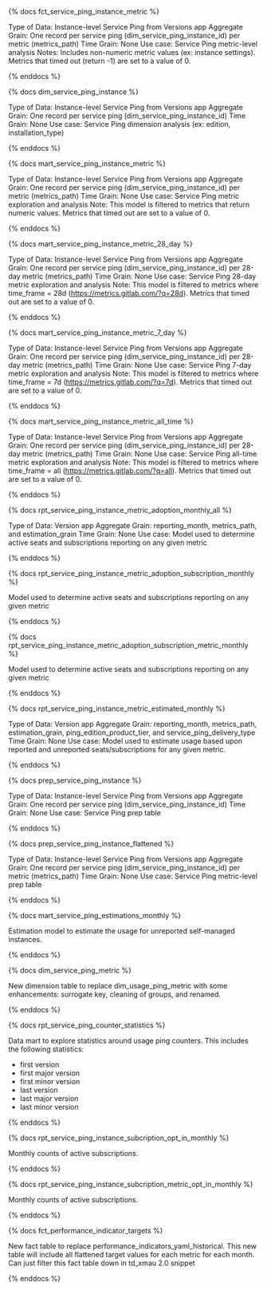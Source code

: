{% docs fct_service_ping_instance_metric %}

Type of Data: Instance-level Service Ping from Versions app
Aggregate Grain: One record per service ping (dim_service_ping_instance_id) per metric (metrics_path)
Time Grain: None
Use case: Service Ping metric-level analysis
Notes: Includes non-numeric metric values (ex: instance settings). Metrics that timed out (return -1) are set to a value of 0.

{% enddocs %}

{% docs dim_service_ping_instance %}

Type of Data: Instance-level Service Ping from Versions app
Aggregate Grain: One record per service ping (dim_service_ping_instance_id)
Time Grain: None
Use case: Service Ping dimension analysis (ex: edition, installation_type)

{% enddocs %}

{% docs mart_service_ping_instance_metric %}

Type of Data: Instance-level Service Ping from Versions app
Aggregate Grain: One record per service ping (dim_service_ping_instance_id) per metric (metrics_path)
Time Grain: None
Use case: Service Ping metric exploration and analysis
Note: This model is filtered to metrics that return numeric values. Metrics that timed out are set to a value of 0.

{% enddocs %}

{% docs mart_service_ping_instance_metric_28_day %}

Type of Data: Instance-level Service Ping from Versions app
Aggregate Grain: One record per service ping (dim_service_ping_instance_id) per 28-day metric (metrics_path)
Time Grain: None
Use case: Service Ping 28-day metric exploration and analysis
Note: This model is filtered to metrics where time_frame = 28d (https://metrics.gitlab.com/?q=28d). Metrics that timed out are set to a value of 0.

{% enddocs %}

{% docs mart_service_ping_instance_metric_7_day %}

Type of Data: Instance-level Service Ping from Versions app
Aggregate Grain: One record per service ping (dim_service_ping_instance_id) per 28-day metric (metrics_path)
Time Grain: None
Use case: Service Ping 7-day metric exploration and analysis
Note: This model is filtered to metrics where time_frame = 7d (https://metrics.gitlab.com/?q=7d). Metrics that timed out are set to a value of 0.

{% enddocs %}

{% docs mart_service_ping_instance_metric_all_time %}

Type of Data: Instance-level Service Ping from Versions app
Aggregate Grain: One record per service ping (dim_service_ping_instance_id) per 28-day metric (metrics_path)
Time Grain: None
Use case: Service Ping all-time metric exploration and analysis
Note: This model is filtered to metrics where time_frame = all (https://metrics.gitlab.com/?q=all). Metrics that timed out are set to a value of 0.

{% enddocs %}

{% docs rpt_service_ping_instance_metric_adoption_monthly_all %}


Type of Data: Version app
Aggregate Grain: reporting_month, metrics_path, and estimation_grain
Time Grain: None
Use case: Model used to determine active seats and subscriptions reporting on any given metric


{% enddocs %}

{% docs rpt_service_ping_instance_metric_adoption_subscription_monthly %}

Model used to determine active seats and subscriptions reporting on any given metric

{% enddocs %}


{% docs rpt_service_ping_instance_metric_adoption_subscription_metric_monthly %}

Model used to determine active seats and subscriptions reporting on any given metric

{% enddocs %}


{% docs rpt_service_ping_instance_metric_estimated_monthly %}

Type of Data: Version app
Aggregate Grain: reporting_month, metrics_path, estimation_grain, ping_edition_product_tier, and service_ping_delivery_type
Time Grain: None
Use case: Model used to estimate usage based upon reported and unreported seats/subscriptions for any given metric.

{% enddocs %}

{% docs prep_service_ping_instance %}

Type of Data: Instance-level Service Ping from Versions app
Aggregate Grain: One record per service ping (dim_service_ping_instance_id)
Time Grain: None
Use case: Service Ping prep table

{% enddocs %}

{% docs prep_service_ping_instance_flattened %}

Type of Data: Instance-level Service Ping from Versions app
Aggregate Grain: One record per service ping (dim_service_ping_instance_id) per metric (metrics_path)
Time Grain: None
Use case: Service Ping metric-level prep table

{% enddocs %}

{% docs mart_service_ping_estimations_monthly %}

Estimation model to estimate the usage for unreported self-managed instances.

{% enddocs %}

{% docs dim_service_ping_metric %}

New dimension table to replace dim_usage_ping_metric with some enhancements: surrogate key, cleaning of groups, and renamed.

{% enddocs %}

{% docs rpt_service_ping_counter_statistics %}

Data mart to explore statistics around usage ping counters. This includes the following statistics:

  * first version
  * first major version
  * first minor version
  * last version
  * last major version
  * last minor version

{% enddocs %}

{% docs rpt_service_ping_instance_subcription_opt_in_monthly %}

Monthly counts of active subscriptions.

{% enddocs %}

{% docs rpt_service_ping_instance_subcription_metric_opt_in_monthly %}

Monthly counts of active subscriptions.

{% enddocs %}

{% docs fct_performance_indicator_targets %}

New fact table to replace performance_indicators_yaml_historical. This new table will include all flattened target values for each metric for each month. Can just filter this fact table down in td_xmau 2.0 snippet

{% enddocs %}
